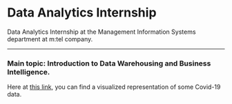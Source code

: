 # Data Analytics Internship
Data Analytics Internship at the Management Information Systems department at m:tel company.

---
### Main topic: Introduction to Data Warehousing and Business Intelligence.

Here at [this link](https://public.tableau.com/views/covid_dashboard_p2/Dashboard1?:language=en-GB&publish=yes&:display_count=n&:origin=viz_share_link), you can find a visualized representation of some Covid-19 data.

